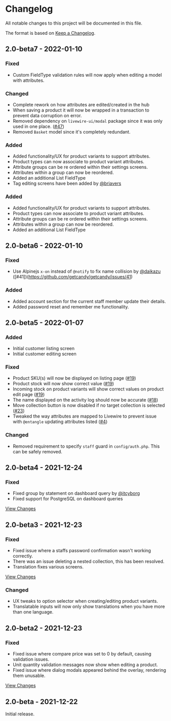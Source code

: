 # Changelog
All notable changes to this project will be documented in this file.

The format is based on [Keep a Changelog](https://keepachangelog.com/en/1.0.0/).

## 2.0-beta7 - 2022-01-10

### Fixed

- Custom FieldType validation rules will now apply when editing a model with attributes.

### Changed

- Complete rework on how attributes are edited/created in the hub
- When saving a product it will now be wrapped in a transaction to prevent data corruption on error.
- Removed dependency on `livewire-ui/modal` package since it was only used in one place. ([#47](https://github.com/getcandy/getcandy/issues/47))
- Removed `Basket` model since it's completely redundant.

### Added

- Added functionality/UX for product variants to support attributes.
- Product types can now associate to product variant attributes.
- Attribute groups can be re ordered within their settings screens.
- Attributes within a group can now be reordered.
- Added an additional List FieldType
- Tag editing screens have been added by [@briavers](https://github.com/briavers)

### Added

- Added functionality/UX for product variants to support attributes.
- Product types can now associate to product variant attributes.
- Attribute groups can be re ordered within their settings screens.
- Attributes within a group can now be reordered.
- Added an additional List FieldType

## 2.0-beta6 - 2022-01-10

### Fixed

- Use Alpinejs `x-on` instead of `@notify` to fix name collision by [@daikazu](https://github.com/daikazu) ([#41])(https://github.com/getcandy/getcandy/issues/41)

### Added

- Added account section for the current staff member update their details.
- Added password reset and remember me functionality.

## 2.0-beta5 - 2022-01-07

### Added
- Initial customer listing screen
- Initial customer editing screen

### Fixed
- Product SKU(s) will now be displayed on listing page ([#19](https://github.com/getcandy/getcandy/issues/19))
- Product stock will now show correct value ([#19](https://github.com/getcandy/getcandy/issues/19))
- Incoming stock on product variants will show correct values on product edit page ([#19](https://github.com/getcandy/getcandy/issues/19))
- The name displayed on the activity log should now be accurate ([#18](https://github.com/getcandy/getcandy/issues/18))
- Move collection button is now disabled if no target collection is selected ([#23](https://github.com/getcandy/getcandy/issues/23))
- Tweaked the way attributes are mapped to Livewire to prevent issue with `@entangle` updating attributes listed ([#4](https://github.com/getcandy/getcandy/issues/4))

### Changed
- Removed requirement to specify `staff` guard in `config/auth.php`. This can be safely removed.

## 2.0-beta4 - 2021-12-24
### Fixed
- Fixed group by statement on dashboard query by [@itcyborg](https://github.com/itcyborg)
- Fixed support for PostgreSQL on dashboard queries

[View Changes](https://github.com/getcandy/getcandy/compare/2.0-beta3...2.0-beta4)

## 2.0-beta3 - 2021-12-23
### Fixed
- Fixed issue where a staffs password confirmation wasn't working correctly.
- There was an issue deleting a nested collection, this has been resolved.
- Translation fixes various screens.

[View Changes](https://github.com/getcandy/getcandy/compare/2.0-beta2...2.0-beta3)

### Changed
- UX tweaks to option selector when creating/editing product variants.
- Translatable inputs will now only show translations when you have more than one language.

## 2.0-beta2 - 2021-12-23
### Fixed
- Fixed issue where compare price was set to 0 by default, causing validation issues.
- Unit quantity validation messages now show when editing a product.
- Fixed issue where dialog modals appeared behind the overlay, rendering them unusable.

[View Changes](https://github.com/getcandy/getcandy/compare/2.0-beta...2.0-beta2)

## 2.0-beta - 2021-12-22

Initial release.
